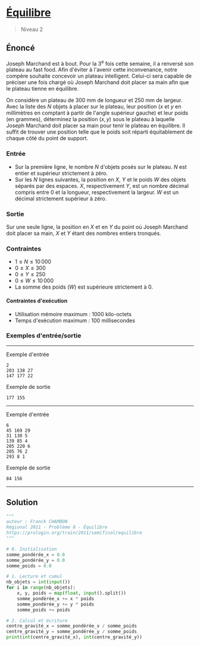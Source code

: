 # [Équilibre](https://prologin.org/train/2011/semifinal/equilibre)

> Niveau 2

## Énoncé

Joseph Marchand est à bout. Pour la 3<sup>e</sup> fois cette semaine, il a renversé son plateau au fast food. Afin d'éviter à l'avenir cette inconvenance, notre compère souhaite concevoir un plateau intelligent. Celui-ci sera capable de préciser une fois chargé où Joseph Marchand doit placer sa main afin que le plateau tienne en équilibre.

On considère un plateau de $300~\text{mm}$ de longueur et $250~\text{mm}$ de largeur. Avec la liste des $N$ objets à placer sur le plateau, leur position ($x$ et $y$ en millimètres en comptant à partir de l'angle supérieur gauche) et leur poids (en grammes), déterminez la position $(x, y)$ sous le plateau à laquelle Joseph Marchand doit placer sa main pour tenir le plateau en équilibre. Il suffit de trouver une position telle que le poids soit réparti équitablement de chaque côté du point de support.

### Entrée

+ Sur la première ligne, le nombre $N$ d'objets posés sur le plateau. $N$ est entier et supérieur strictement à zéro.
+ Sur les $N$ lignes suivantes, la position en $X$, $Y$ et le poids $W$ des objets séparés par des espaces. $X$, respectivement $Y$, est un nombre décimal compris entre $0$ et la longueur, respectivement la largeur. $W$ est un décimal strictement supérieur à zéro.

### Sortie

Sur une seule ligne, la position en $X$ et en $Y$ du point où Joseph Marchand doit placer sa main, $X$ et $Y$ étant des nombres entiers tronqués.

### Contraintes

* $1 \leqslant N \leqslant 10\,000$
* $0 \leqslant X \leqslant 300$
* $0 \leqslant Y \leqslant 250$
* $0 \leqslant W \leqslant 10\,000$
* La somme des poids $(W)$ est supérieure strictement à $0$.

#### Contraintes d'exécution

+ Utilisation mémoire maximum : 1000 kilo-octets
+ Temps d'exécution maximum : 100 millisecondes

### Exemples d'entrée/sortie

---

Exemple d'entrée

    2
    203 138 27
    147 177 22

Exemple de sortie

    177 155

---

Exemple d'entrée

    6
    45 169 29
    31 130 5
    139 85 4
    205 220 6
    205 76 2
    293 8 1

Exemple de sortie

    84 156

---

## Solution

```python
"""
auteur : Franck CHAMBON
Régional 2011 - Problème 8 - Équilibre
https://prologin.org/train/2011/semifinal/equilibre
"""

# 0. Initialisation
somme_pondérée_x = 0.0
somme_pondérée_y = 0.0
somme_poids = 0.0

# 1. Lecture et cumul
nb_objets = int(input())
for i in range(nb_objets):
    x, y, poids = map(float, input().split())
    somme_pondérée_x += x * poids
    somme_pondérée_y += y * poids
    somme_poids += poids

# 2. Calcul et écriture
centre_gravité_x = somme_pondérée_x / somme_poids
centre_gravité_y = somme_pondérée_y / somme_poids
print(int(centre_gravité_x), int(centre_gravité_y))
```
